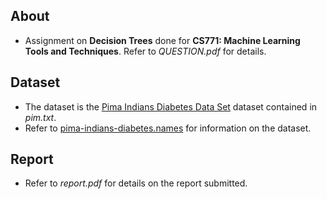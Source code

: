 About
------

- Assignment on **Decision Trees** done for **CS771: Machine Learning Tools and Techniques**. Refer to *QUESTION.pdf* for details.

Dataset
-------

- The dataset is the [Pima Indians Diabetes Data Set](https://archive.ics.uci.edu/ml/machine-learning-databases/pima-indians-diabetes/pima-indians-diabetes.data) dataset contained in *pim.txt*.
- Refer to [pima-indians-diabetes.names](https://archive.ics.uci.edu/ml/machine-learning-databases/pima-indians-diabetes/pima-indians-diabetes.names) for information on the dataset.

Report
------

- Refer to *report.pdf* for details on the report submitted.

